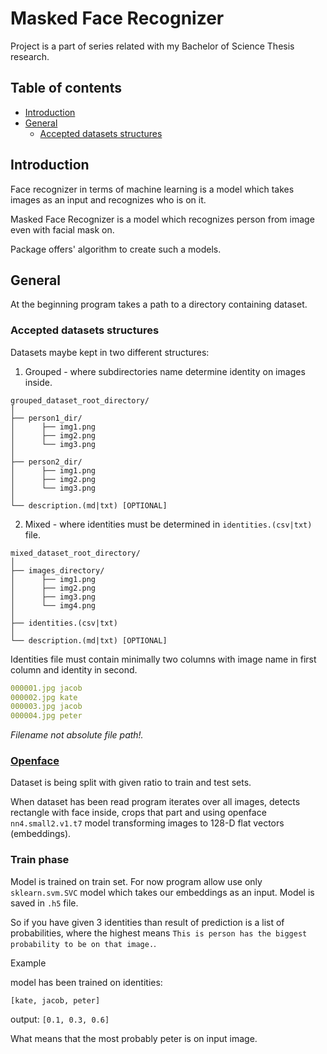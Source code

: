 # Masked Face Recognizer

Project is a part of series related with my Bachelor of Science Thesis research.

## Table of contents

- [Introduction](#introduction)
- [General](#general)
    - [Accepted datasets structures](#accepted-datasets-structures)

## Introduction

Face recognizer in terms of machine learning is a model which takes images as an input and
recognizes who is on it.

Masked Face Recognizer is a model which recognizes person from image even with facial mask on.

Package offers' algorithm to create such a models.

## General

At the beginning program takes a path to a directory containing dataset.

### Accepted datasets structures

Datasets maybe kept in two different structures:

1. Grouped - where subdirectories name determine identity on images inside.

```
grouped_dataset_root_directory/
│
├── person1_dir/
│      ├── img1.png
│      ├── img2.png
│      └── img3.png
│
├── person2_dir/
│      ├── img1.png
│      ├── img2.png
│      └── img3.png
│
└── description.(md|txt) [OPTIONAL]
```

2. Mixed - where identities must be determined in `identities.(csv|txt)` file.

```
mixed_dataset_root_directory/
│
├── images_directory/
│      ├── img1.png
│      ├── img2.png
│      ├── img3.png
│      └── img4.png
│
├── identities.(csv|txt)
│
└── description.(md|txt) [OPTIONAL]
```

Identities file must contain minimally two columns with image name in first column and identity in
second.

```yaml
000001.jpg jacob
000002.jpg kate
000003.jpg jacob
000004.jpg peter
```

*_Filename not absolute file path!._*

### [Openface]()

Dataset is being split with given ratio to train and test sets.

When dataset has been read program iterates over all images, detects rectangle with face inside,
crops that part and using openface `nn4.small2.v1.t7`
model transforming images to 128-D flat vectors (embeddings).

### Train phase

Model is trained on train set. For now program allow use only `sklearn.svm.SVC` model which takes
our embeddings as an input. Model is saved in `.h5` file.

So if you have given 3 identities than result of prediction is a list of probabilities, where the
highest means `This is person has the biggest probability to be on that image.`.

Example

model has been trained on identities: 

`[kate, jacob, peter]`

output:
`[0.1, 0.3, 0.6]`

What means that the most probably peter is on input image.
